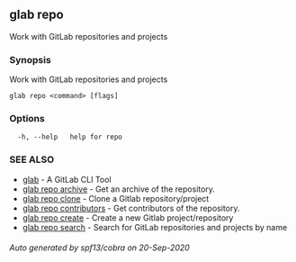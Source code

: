 ## glab repo

Work with GitLab repositories and projects

### Synopsis

Work with GitLab repositories and projects

```
glab repo <command> [flags]
```

### Options

```
  -h, --help   help for repo
```

### SEE ALSO

* [glab](glab.md)	 - A GitLab CLI Tool
* [glab repo archive](glab_repo_archive.md)	 - Get an archive of the repository.
* [glab repo clone](glab_repo_clone.md)	 - Clone a Gitlab repository/project
* [glab repo contributors](glab_repo_contributors.md)	 - Get contributors of the repository.
* [glab repo create](glab_repo_create.md)	 - Create a new Gitlab project/repository
* [glab repo search](glab_repo_search.md)	 - Search for GitLab repositories and projects by name

###### Auto generated by spf13/cobra on 20-Sep-2020
